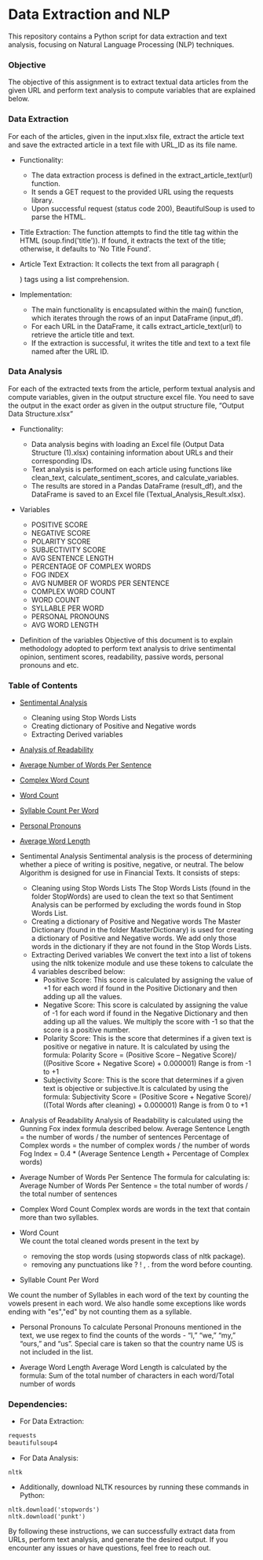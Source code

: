 # Data Extraction and NLP

This repository contains a Python script for data extraction and text analysis, focusing on Natural Language Processing (NLP) techniques.

### Objective

The objective of this assignment is to extract textual data articles from the given URL and perform text analysis to compute variables that are explained below.


### Data Extraction

For each of the articles, given in the input.xlsx file, extract the article text and save the extracted article in a text file with URL_ID as its file name.

* Functionality:
  * The data extraction process is defined in the extract_article_text(url) function.
  * It sends a GET request to the provided URL using the requests library.
  * Upon successful request (status code 200), BeautifulSoup is used to parse the HTML.
    
* Title Extraction: The function attempts to find the title tag within the HTML (soup.find('title')). If found, it extracts the text of the title; otherwise, it defaults to 'No Title Found'.
  
* Article Text Extraction: It collects the text from all paragraph (<p>) tags using a list comprehension.
  
* Implementation:
  * The main functionality is encapsulated within the main() function, which iterates through the rows of an input DataFrame (input_df).
  * For each URL in the DataFrame, it calls extract_article_text(url) to retrieve the article title and text.
  * If the extraction is successful, it writes the title and text to a text file named after the URL ID.
  
### Data Analysis

For each of the extracted texts from the article, perform textual analysis and compute variables, given in the output structure excel file. You need to save the output in the exact order as given in the output structure file, “Output Data Structure.xlsx”

* Functionality:
  * Data analysis begins with loading an Excel file (Output Data Structure (1).xlsx) containing information about URLs and their corresponding IDs.
  * Text analysis is performed on each article using functions like clean_text, calculate_sentiment_scores, and calculate_variables.
  * The results are stored in a Pandas DataFrame (result_df), and the DataFrame is saved to an Excel file (Textual_Analysis_Result.xlsx).

* Variables
   * POSITIVE SCORE
   * NEGATIVE SCORE
   * POLARITY SCORE
   * SUBJECTIVITY SCORE
   * AVG SENTENCE LENGTH
   * PERCENTAGE OF COMPLEX WORDS
   * FOG INDEX
   * AVG NUMBER OF WORDS PER SENTENCE
   * COMPLEX WORD COUNT
   * WORD COUNT
   * SYLLABLE PER WORD
   * PERSONAL PRONOUNS
   * AVG WORD LENGTH

* Definition of the variables
Objective of this document is to explain methodology adopted to perform text analysis to drive sentimental opinion, sentiment scores, readability, passive words, personal pronouns
and etc.

### Table of Contents
   * [Sentimental Analysis](#Sentimental-Analysis)
       * Cleaning using Stop Words Lists 
       * Creating dictionary of Positive and Negative words 
       * Extracting Derived variables 
   * [Analysis of Readability](#Analysis-of-Readability)
   * [Average Number of Words Per Sentence](#Average-Number-of-Words-Per-Sentence)
   * [Complex Word Count](#Complex-Word-Count)
   * [Word Count](#Word-Count) 
   * [Syllable Count Per Word](#Syllable-Count-Per-Word)
   * [Personal Pronouns](#Personal-Pronouns) 
   * [Average Word Length](#Average-Word-Length)
  
  * Sentimental Analysis
Sentimental analysis is the process of determining whether a piece of writing is positive, negative, or neutral. The below Algorithm is designed for use in Financial Texts. It consists
of steps:
    * Cleaning using Stop Words Lists
The Stop Words Lists (found in the folder StopWords) are used to clean the text so that Sentiment Analysis can be performed by excluding the words found in Stop Words List.
    * Creating a dictionary of Positive and Negative words
The Master Dictionary (found in the folder MasterDictionary) is used for creating a dictionary of Positive and Negative words. We add only those words in the dictionary if they
are not found in the Stop Words Lists.
    * Extracting Derived variables
We convert the text into a list of tokens using the nltk tokenize module and use these tokens to calculate the 4 variables described below:
       * Positive Score: This score is calculated by assigning the value of +1 for each word if found in the Positive Dictionary and then adding up all the values.
       * Negative Score: This score is calculated by assigning the value of -1 for each word if found in the Negative Dictionary and then adding up all the values. We multiply the score with -1 so that the score is a positive number.
       * Polarity Score: This is the score that determines if a given text is positive or negative in nature. It is calculated by using the formula:
Polarity Score = (Positive Score – Negative Score)/ ((Positive Score + Negative Score) + 0.000001) Range is from -1 to +1
       * Subjectivity Score: This is the score that determines if a given text is objective or subjective.It is calculated by using the formula:
Subjectivity Score = (Positive Score + Negative Score)/ ((Total Words after cleaning) + 0.000001) Range is from 0 to +1

  * Analysis of Readability
Analysis of Readability is calculated using the Gunning Fox index formula described below.
Average Sentence Length = the number of words / the number of sentences Percentage of Complex words = the number of complex words / the number of words
Fog Index = 0.4 * (Average Sentence Length + Percentage of Complex words)

  * Average Number of Words Per Sentence
The formula for calculating is:
Average Number of Words Per Sentence = the total number of words / the total number of sentences

  * Complex Word Count
Complex words are words in the text that contain more than two syllables.

  * Word Count  
We count the total cleaned words present in the text by
    * removing the stop words (using stopwords class of nltk package).
    *  removing any punctuations like ? ! , . from the word before counting.

  * Syllable Count Per Word

We count the number of Syllables in each word of the text by counting the vowels present in each word. We also handle some exceptions like words ending with &quot;es&quot;,&quot;ed&quot; by not counting them as a syllable.

  * Personal Pronouns
To calculate Personal Pronouns mentioned in the text, we use regex to find the counts of the words - “I,” “we,” “my,” “ours,” and “us”. Special care is taken so that the country name US
is not included in the list.

  * Average Word Length
Average Word Length is calculated by the formula: Sum of the total number of characters in each word/Total number of words

### Dependencies:

* For Data Extraction:
```Python
requests
beautifulsoup4
```

* For Data Analysis:
```pandas
nltk
```

* Additionally, download NLTK resources by running these commands in Python:

```import nltk
nltk.download('stopwords')
nltk.download('punkt')
```

By following these instructions, we can successfully extract data from URLs, perform text analysis, and generate the desired output. If you encounter any issues or have questions, feel free to reach out.

